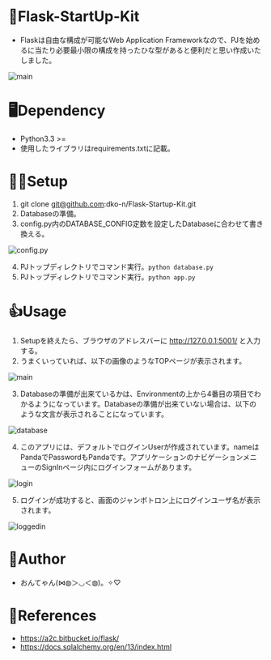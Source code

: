 # 🧪Flask-StartUp-Kit
* Flaskは自由な構成が可能なWeb Application Frameworkなので、PJを始めるに当たり必要最小限の構成を持ったひな型があると便利だと思い作成いたしました。

![main](https://user-images.githubusercontent.com/13768156/74444176-cf2c7380-4eb7-11ea-8167-2cf2968694c1.png)

# 🖥Dependency
* Python3.3 >=
* 使用したライブラリはrequirements.txtに記載。

# 👩‍💻Setup
1. git clone git@github.com:dko-n/Flask-Startup-Kit.git
2. Databaseの準備。
3. config.py内のDATABASE_CONFIG定数を設定したDatabaseに合わせて書き換える。

![config.py](https://user-images.githubusercontent.com/13768156/74444166-cc318300-4eb7-11ea-8943-1b5ccbd1707b.png)


4. PJトップディレクトリでコマンド実行。```python database.py```
5. PJトップディレクトリでコマンド実行。```python app.py```

# 👍Usage
1. Setupを終えたら、ブラウザのアドレスバーに http://127.0.0.1:5001/ と入力する。
2. うまくいっていれば、以下の画像のようなTOPページが表示されます。

![main](https://user-images.githubusercontent.com/13768156/74444176-cf2c7380-4eb7-11ea-8167-2cf2968694c1.png)

3. Databaseの準備が出来ているかは、Environmentの上から4番目の項目でわかるようになっています。Databaseの準備が出来ていない場合は、以下のような文言が表示されることになっています。

![database](https://user-images.githubusercontent.com/13768156/74445902-78746900-4eba-11ea-8e7f-1b31306121e5.png)

4. このアプリには、デフォルトでログインUserが作成されています。nameはPandaでPasswordもPandaです。アプリケーションのナビゲーションメニューのSignInページ内にログインフォームがあります。

![login](https://user-images.githubusercontent.com/13768156/74446266-fa649200-4eba-11ea-951a-a59562b0e144.png)

5. ログインが成功すると、画面のジャンボトロン上にログインユーザ名が表示されます。

![loggedin](https://user-images.githubusercontent.com/13768156/74446482-4b748600-4ebb-11ea-93c4-863786fd1a89.png)

# 📝Author
* おんてゃん(⋈◍＞◡＜◍)。✧♡

# 📖References
* https://a2c.bitbucket.io/flask/
* https://docs.sqlalchemy.org/en/13/index.html